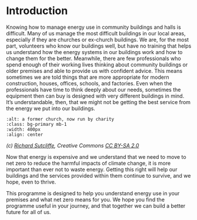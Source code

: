  # Introduction

Knowing how to manage energy use in community buildings and halls is difficult.  Many of us manage the most difficult buildings in our local areas, especially if they are churches or ex-church buildings.  We are, for the most part, volunteers who know our buildings well, but have no training that helps us understand how the energy systems in our buildings work and how to change them for the better.  Meanwhile, there are few professionals who spend enough of their working lives thinking about community buildings or older premises and able to provide us with confident advice.  This means sometimes we are told things that are more appropriate for modern construction, houses, offices, schools, and factories.  Even when the professionals have time to think deeply about our needs, sometimes the equipment then can buy is designed with very different buildings in mind.  It’s understandable, then, that we might not be getting the best service from the energy we put into our buildings. 


```{image} ../images/greyfriars-charteris_1024x1024.jpg
:alt: a former church, now run by charity
:class: bg-primary mb-1
:width: 400px
:align: center
```
*(c) <a href="https://www.geograph.org.uk/profile/120387">Richard Sutcliffe</a>, Creative Commons <a href="https://creativecommons.org/licenses/by-sa/2.0/">CC BY-SA 2.0</a>*


Now that energy is expensive and we understand that we need to move to net zero to reduce the harmful impacts of climate change, it is more important than ever not to waste energy.  Getting this right will help our buildings and the services provided within them continue to survive, and we hope, even to thrive.  

This programme is designed to help you understand energy use in your premises and what net zero means for you.  We hope you find the programme useful in your journey, and that together we can build a better future for all of us. 


